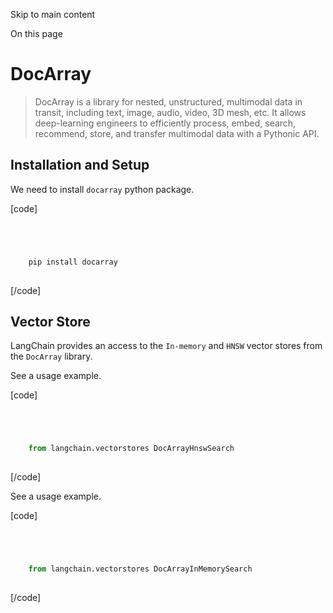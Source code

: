 

Skip to main content

On this page

# DocArray

> DocArray is a library for nested, unstructured, multimodal data in transit, including text, image, audio, video, 3D mesh, etc. It allows deep-learning engineers to efficiently process, embed,
> search, recommend, store, and transfer multimodal data with a Pythonic API.

## Installation and Setup​

We need to install `docarray` python package.

[code]
```python




    pip install docarray  
    


```
[/code]


## Vector Store​

LangChain provides an access to the `In-memory` and `HNSW` vector stores from the `DocArray` library.

See a usage example.

[code]
```python




    from langchain.vectorstores DocArrayHnswSearch  
    


```
[/code]


See a usage example.

[code]
```python




    from langchain.vectorstores DocArrayInMemorySearch  
    


```
[/code]


